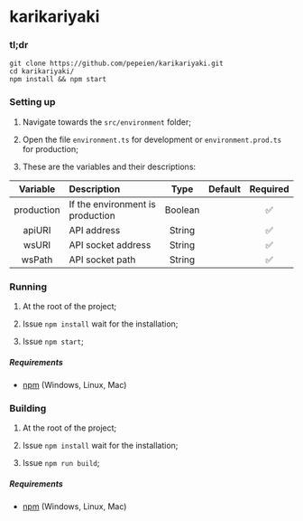 # karikariyaki

### tl;dr

 ```
git clone https://github.com/pepeien/karikariyaki.git
cd karikariyaki/
npm install && npm start
```

### Setting up

1. Navigate towards the `src/environment` folder;

2. Open the file `environment.ts` for development or `environment.prod.ts` for production;

3. These are the variables and their descriptions:

| Variable       | Description  | Type           | Default | Required |
|:--------------:|:---------------|:------:|:--------:|:--------:|
| production | If the environment is production | Boolean | | ✅ |
| apiURI     | API address                      | String  | | ✅ |
| wsURI      | API socket address               | String  | | ✅ |
| wsPath     | API socket path                  | String  | | ✅ |

### Running

1. At the root of the project;

2. Issue `npm install` wait for the installation;

3. Issue `npm start`;

##### Requirements

- [npm](https://nodejs.org/en/download/package-manager) (Windows, Linux, Mac)
  
### Building

1. At the root of the project;

2. Issue `npm install` wait for the installation;

3. Issue `npm run build`;

##### Requirements

- [npm](https://nodejs.org/en/download/package-manager) (Windows, Linux, Mac)




